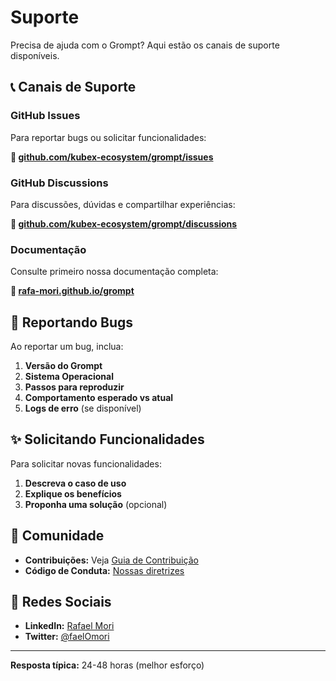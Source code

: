 # Suporte

Precisa de ajuda com o Grompt? Aqui estão os canais de suporte disponíveis.

## 📞 Canais de Suporte

### GitHub Issues

Para reportar bugs ou solicitar funcionalidades:

**🔗 [github.com/kubex-ecosystem/grompt/issues](https://github.com/kubex-ecosystem/grompt/issues)**

### GitHub Discussions

Para discussões, dúvidas e compartilhar experiências:

**🔗 [github.com/kubex-ecosystem/grompt/discussions](https://github.com/kubex-ecosystem/grompt/discussions)**

### Documentação

Consulte primeiro nossa documentação completa:

**🔗 [rafa-mori.github.io/grompt](https://rafa-mori.github.io/grompt/)**

## 🐛 Reportando Bugs

Ao reportar um bug, inclua:

1. **Versão do Grompt**
2. **Sistema Operacional**
3. **Passos para reproduzir**
4. **Comportamento esperado vs atual**
5. **Logs de erro** (se disponível)

## ✨ Solicitando Funcionalidades

Para solicitar novas funcionalidades:

1. **Descreva o caso de uso**
2. **Explique os benefícios**
3. **Proponha uma solução** (opcional)

## 🤝 Comunidade

- **Contribuições:** Veja [Guia de Contribuição](../development/contributing.md)
- **Código de Conduta:** [Nossas diretrizes](code-of-conduct.md)

## 📱 Redes Sociais

- **LinkedIn:** [Rafael Mori](https://www.linkedin.com/in/rafa-mori/)
- **Twitter:** [@faelOmori](https://twitter.com/faelOmori)

---

**Resposta típica:** 24-48 horas (melhor esforço)
